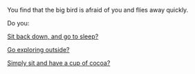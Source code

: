 You find that the big bird is afraid of you and flies away quickly.

Do you:

[Sit back down, and go to sleep?](../sleep/more-sleep/more-sleep.md)

[Go exploring outside?](../explore-outside/explore-outside.md)

[Simply sit and have a cup of cocoa?](cup-cocoa/cup-cocoa.md)
